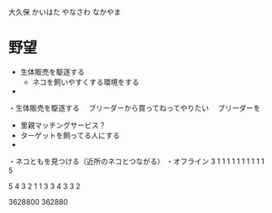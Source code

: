 
大久保
かいはた
やなさわ
なかやま


# 野望
* 生体販売を駆逐する
  * ネコを飼いやすくする環境をする
* 
・生体販売を駆逐する
　ブリーダーから買ってねってやりたい
　ブリーダーを

* 里親マッチングサービス？
* ターゲットを飼ってる人にする
*

・ネコともを見つける（近所のネコとつながる）
・オフライン
3
1 1 1
1 1 1
1 1 1
1
5

5 4 3
2 1 1
3 3 4
3 3 2

3628800
362880